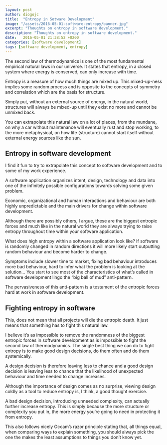 ```yaml
---
layout: post
author: diogojc
title:  "Entropy in Sotware Development"
image: "/assets/2016-05-01-software-entropy/banner.jpg"
excerpt: "Thoughts on entropy in software development."
description: "Thoughts on entropy in software development."
date:   2016-05-01 21:38:52 +0200
categories: [software development]
tags: [software development, entropy]
---
```


The second law of thermodynamics is one of the most fundamental empirical natural laws in our universe. It states that entropy, in a closed system where energy is conserved, can only increase with time.

Entropy is a measure of how much things are mixed up. This mixed-up-ness implies some random process and is opposite to the concepts of symmetry and correlation which are the basis for structure.

Simply put, without an external source of energy, in the natural world, structures will always be mixed-up until they exist no more and cannot be unmixed back.

You can extrapolate this natural law on a lot of places, from the mundane, on why a car without maintenance will eventually rust and stop working, to the more metaphysical, on how life (structure) cannot start itself without external energy sources like the sun.

## Entropy in software development

I find it fun to try to extrapolate this concept to software development and to some of my work experience.

A software application organizes intent, design, technology and data into one of the infinitely possible configurations towards solving some given problem.

Economic, organizational and human interactions and behaviour are both highly unpredictable and the main drivers for change within software development.

Although there are possibly others, I argue, these are the biggest entropic forces and much like in the natural world they are always trying to raise entropy throughout time within your software application.

What does high entropy within a software application look like? If software is randomly changed in random directions it will more likely start outputting random behaviour and become harder to change.

Symptoms include slower time to market, fixing bad behaviour introduces more bad behaviour, hard to infer what the problem is looking at the solution… You start to see most of the characteristics of what’s called in software development lingo the “big ball of mud” anti-pattern.

The pervasiveness of this anti-pattern is a testament of the entropic forces hard at work in software development.

## Fighting entropy in software

This, does not mean that all projects will die the entropic death. It just means that something has to fight this natural law.

I believe it’s as impossible to remove the randomness of the biggest entropic forces in software development as is impossible to fight the second law of thermodynamics. The single best thing we can do to fight entropy is to make good design decisions, do them often and do them systemically.

A design decision is therefore leaving less to chance and a good design decision is leaving less to chance that the likelihood of unexpected behaviour and time needed to change increases.

Although the importance of design comes as no surprise, viewing design coldly as a tool to reduce entropy is, I think, a good thought exercise.

A bad design decision, introducing unneeded complexity, can actually further increase entropy. This is simply because the more structure or complexity you put in, the more energy you’re going to need in protecting it from entropy.

This also follows nicely Occam’s razor principle stating that, all things equal, when comparing ways to explain something, you should always pick the one the makes the least assumptions to things you don’t know yet.

